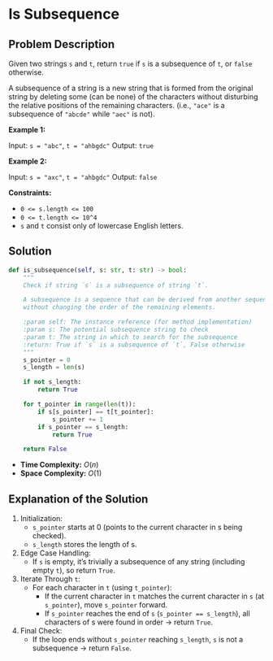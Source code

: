 # Is Subsequence

## Problem Description

Given two strings `s` and `t`, return `true` if `s` is a subsequence of `t`, or `false` otherwise.

A subsequence of a string is a new string that is formed from the original string by deleting some (can be none) of the characters without disturbing the relative positions of the remaining characters. (i.e., `"ace"` is a subsequence of `"abcde"` while `"aec"` is not).

**Example 1:**

Input: `s = "abc"`, `t = "ahbgdc"`
Output: `true`

**Example 2:**

Input: `s = "axc"`, `t = "ahbgdc"`
Output: `false`

**Constraints:**

* `0 <= s.length <= 100`
* `0 <= t.length <= 10^4`
* `s` and `t` consist only of lowercase English letters.

## Solution

```python
def is_subsequence(self, s: str, t: str) -> bool:
    """
    Check if string `s` is a subsequence of string `t`.

    A subsequence is a sequence that can be derived from another sequence by deleting zero or more elements
    without changing the order of the remaining elements.

    :param self: The instance reference (for method implementation)
    :param s: The potential subsequence string to check
    :param t: The string in which to search for the subsequence
    :return: True if `s` is a subsequence of `t`, False otherwise
    """
    s_pointer = 0
    s_length = len(s)

    if not s_length:
        return True

    for t_pointer in range(len(t)):
        if s[s_pointer] == t[t_pointer]:
            s_pointer += 1
        if s_pointer == s_length:
            return True

    return False
```

* **Time Complexity:** $O(n)$
* **Space Complexity:** $O(1)$

## Explanation of the Solution

1. Initialization:
    * `s_pointer` starts at 0 (points to the current character in s being checked).
    * `s_length` stores the length of s.
2. Edge Case Handling:
    * If `s` is empty, it’s trivially a subsequence of any string (including empty `t`), so return `True`.
3. Iterate Through `t`:
    * For each character in `t` (using `t_pointer`):
        * If the current character in `t` matches the current character in `s` (at `s_pointer`), move `s_pointer` forward.
        * If `s_pointer` reaches the end of `s` (`s_pointer == s_length`), all characters of s were found in order → return `True`.
4. Final Check:
    * If the loop ends without `s_pointer` reaching `s_length`, `s` is not a subsequence → return `False`.
